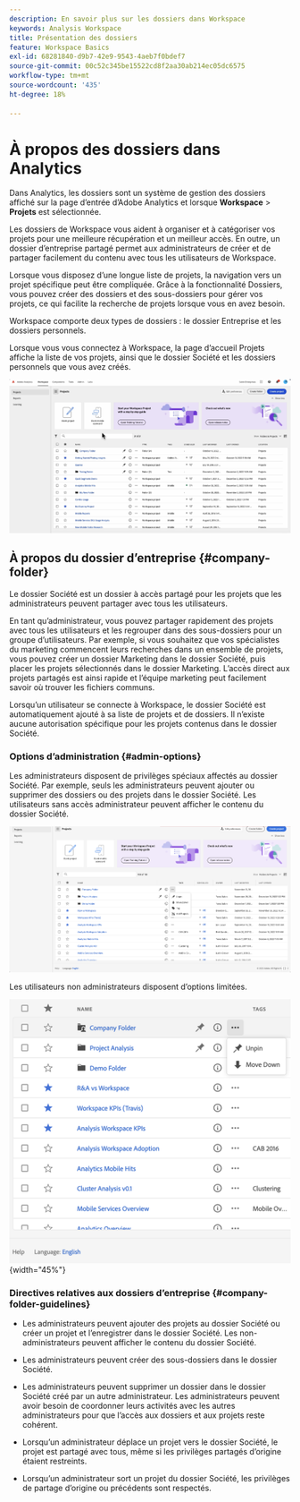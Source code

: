 ```yaml
---
description: En savoir plus sur les dossiers dans Workspace
keywords: Analysis Workspace
title: Présentation des dossiers
feature: Workspace Basics
exl-id: 68281840-d9b7-42e9-9543-4aeb7f0bdef7
source-git-commit: 00c52c345be15522cd8f2aa30ab214ec05dc6575
workflow-type: tm+mt
source-wordcount: '435'
ht-degree: 18%

---
```


# À propos des dossiers dans Analytics

Dans Analytics, les dossiers sont un système de gestion des dossiers affiché sur la page d’entrée d’Adobe Analytics et lorsque **Workspace** > **Projets** est sélectionnée.

Les dossiers de Workspace vous aident à organiser et à catégoriser vos projets pour une meilleure récupération et un meilleur accès. En outre, un dossier d’entreprise partagé permet aux administrateurs de créer et de partager facilement du contenu avec tous les utilisateurs de Workspace.

Lorsque vous disposez d’une longue liste de projets, la navigation vers un projet spécifique peut être compliquée. Grâce à la fonctionnalité Dossiers, vous pouvez créer des dossiers et des sous-dossiers pour gérer vos projets, ce qui facilite la recherche de projets lorsque vous en avez besoin.

Workspace comporte deux types de dossiers : le dossier Entreprise et les dossiers personnels.

Lorsque vous vous connectez à Workspace, la page d’accueil Projets affiche la liste de vos projets, ainsi que le dossier Société et les dossiers personnels que vous avez créés.

![](/help/analyze/analysis-workspace/build-workspace-project/assets/landing-page2.png)

## À propos du dossier d’entreprise {#company-folder}

Le dossier Société est un dossier à accès partagé pour les projets que les administrateurs peuvent partager avec tous les utilisateurs.

En tant qu’administrateur, vous pouvez partager rapidement des projets avec tous les utilisateurs et les regrouper dans des sous-dossiers pour un groupe d’utilisateurs. Par exemple, si vous souhaitez que vos spécialistes du marketing commencent leurs recherches dans un ensemble de projets, vous pouvez créer un dossier Marketing dans le dossier Société, puis placer les projets sélectionnés dans le dossier Marketing. L’accès direct aux projets partagés est ainsi rapide et l’équipe marketing peut facilement savoir où trouver les fichiers communs.

Lorsqu’un utilisateur se connecte à Workspace, le dossier Société est automatiquement ajouté à sa liste de projets et de dossiers. Il n’existe aucune autorisation spécifique pour les projets contenus dans le dossier Société.


### Options d’administration {#admin-options}

Les administrateurs disposent de privilèges spéciaux affectés au dossier Société. Par exemple, seuls les administrateurs peuvent ajouter ou supprimer des dossiers ou des projets dans le dossier Société. Les utilisateurs sans accès administrateur peuvent afficher le contenu du dossier Société.

![](/help/analyze/analysis-workspace/build-workspace-project/assets/admin-options.png)

Les utilisateurs non administrateurs disposent d’options limitées.

![](/help/analyze/analysis-workspace/build-workspace-project/assets/non-admin-folder-options.png){width="45%"}

### Directives relatives aux dossiers d’entreprise {#company-folder-guidelines}

- Les administrateurs peuvent ajouter des projets au dossier Société ou créer un projet et l’enregistrer dans le dossier Société. Les non-administrateurs peuvent afficher le contenu du dossier Société.

- Les administrateurs peuvent créer des sous-dossiers dans le dossier Société.

- Les administrateurs peuvent supprimer un dossier dans le dossier Société créé par un autre administrateur. Les administrateurs peuvent avoir besoin de coordonner leurs activités avec les autres administrateurs pour que l’accès aux dossiers et aux projets reste cohérent.

- Lorsqu’un administrateur déplace un projet vers le dossier Société, le projet est partagé avec tous, même si les privilèges partagés d’origine étaient restreints.

- Lorsqu’un administrateur sort un projet du dossier Société, les privilèges de partage d’origine ou précédents sont respectés.
